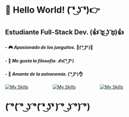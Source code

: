 # 👋 __Hello World!__ ( ͡❛ ͜ʖ ͡❛)👉

## Estudiante Full-Stack Dev. (👍 ͡ಥ ͜ʖ ͡ಥ)👍

#### - 🎮 *Apasionado de los jueguitos.* 👊( ͡❛ ͜ʖ͡❛ )👊

#### - 💬 *Me gusta la filosofía.* ✍( ͡❛ ͜ʖ͡❛ )

#### - 🔭 *Amante de la astronomía.* ( ͡❛ ͜ʖ͡❛ )👌




[![My Skills](https://skillicons.dev/icons?i=linkedin)](https://www.linkedin.com/in/sommafederico1/)                    [![My Skills](https://skillicons.dev/icons?i=instagram)](https://www.instagram.com/somma.federico/)‍‍‍‍‍‍‍‍‍‍                    [![My Skills](https://skillicons.dev/icons?i=twitter)](https://twitter.com/sommafeder1co)

# ( ͡°( ͡° ͜ʖ ͡°( ͡❛ ͜ʖ͡❛ ) ͡° ͜ʖ ͡°) ͡°)





